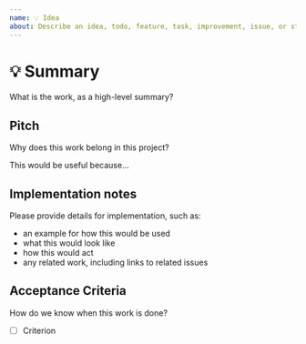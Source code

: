 ```yaml
---
name: 💡 Idea
about: Describe an idea, todo, feature, task, improvement, issue, or story
---
```


# 💡 Summary #

What is the work, as a high-level summary?

## Pitch ##

Why does this work belong in this project?

This would be useful because...

## Implementation notes ##

Please provide details for implementation, such as:

- an example for how this would be used
- what this would look like
- how this would act
- any related work, including links to related issues

## Acceptance Criteria ##

How do we know when this work is done?

- [ ] Criterion
